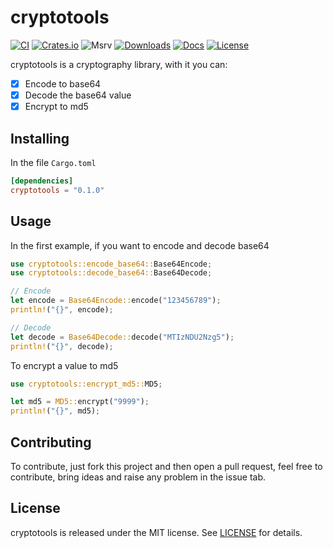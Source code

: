 # cryptotools

[![CI](https://github.com/heroesofcode/cryptotools/actions/workflows/CI.yml/badge.svg)](https://github.com/heroesofcode/cryptotools/actions/workflows/CI.yml)
[![Crates.io](https://img.shields.io/crates/v/cryptotools)](https://crates.io/crates/cryptotools)
![Msrv](https://img.shields.io/badge/msrv-1.56.1-blue.svg?logo=rust&logoColor=orange)
[![Downloads](https://img.shields.io/crates/d/cryptotools.svg?logo=rust&logoColor=orange)](https://crates.io/crates/cryptotools)
[![Docs](https://docs.rs/cryptotools/badge.svg)](https://docs.rs/cryptotools)
[![License](https://img.shields.io/github/license/heroesofcode/cryptotools.svg)](https://github.com/heroesofcode/cryptotools/blob/main/LICENSE)

cryptotools is a cryptography library, with it you can:

- [x] Encode to base64
- [x] Decode the base64 value
- [x] Encrypt to md5

## Installing

In the file `Cargo.toml`

```toml
[dependencies]
cryptotools = "0.1.0"
```

## Usage

In the first example, if you want to encode and decode base64

```rust
use cryptotools::encode_base64::Base64Encode;
use cryptotools::decode_base64::Base64Decode;

// Encode
let encode = Base64Encode::encode("123456789");
println!("{}", encode);

// Decode
let decode = Base64Decode::decode("MTIzNDU2Nzg5");
println!("{}", decode);
```

To encrypt a value to md5

```rust
use cryptotools::encrypt_md5::MD5;

let md5 = MD5::encrypt("9999");
println!("{}", md5);
```

## Contributing

To contribute, just fork this project and then open a pull request, feel free to contribute, bring ideas and raise any problem in the issue tab.

## License

cryptotools is released under the MIT license. See [LICENSE](https://github.com/heroesofcode/cryptotools/blob/main/LICENSE) for details.
